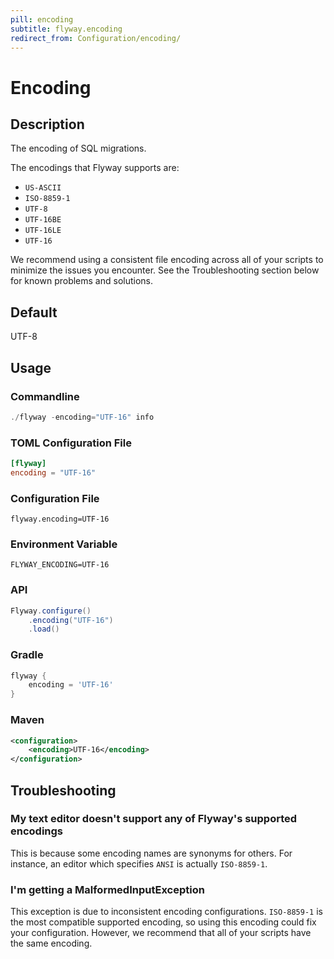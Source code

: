```yaml
---
pill: encoding
subtitle: flyway.encoding
redirect_from: Configuration/encoding/
---
```


# Encoding

## Description
The encoding of SQL migrations.

The encodings that Flyway supports are:

- `US-ASCII`
- `ISO-8859-1`
- `UTF-8`
- `UTF-16BE`
- `UTF-16LE`
- `UTF-16`

We recommend using a consistent file encoding across all of your scripts to minimize the issues you encounter. 
See the Troubleshooting section below for known problems and solutions.

## Default
UTF-8

## Usage

### Commandline
```powershell
./flyway -encoding="UTF-16" info
```

### TOML Configuration File
```toml
[flyway]
encoding = "UTF-16"
```

### Configuration File
```properties
flyway.encoding=UTF-16
```

### Environment Variable
```properties
FLYWAY_ENCODING=UTF-16
```

### API
```java
Flyway.configure()
    .encoding("UTF-16")
    .load()
```

### Gradle
```groovy
flyway {
    encoding = 'UTF-16'
}
```

### Maven
```xml
<configuration>
    <encoding>UTF-16</encoding>
</configuration>
```

## Troubleshooting

### My text editor doesn't support any of Flyway's supported encodings

This is because some encoding names are synonyms for others. For instance, an editor which specifies `ANSI` is actually `ISO-8859-1`.

### I'm getting a MalformedInputException

This exception is due to inconsistent encoding configurations. `ISO-8859-1` is the most compatible supported encoding, so using this encoding could fix your configuration. However, we recommend that all of your scripts have the same encoding.

